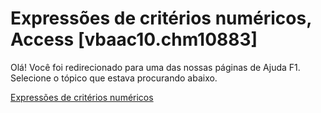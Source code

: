 
# Expressões de critérios numéricos, Access [vbaac10.chm10883]

Olá! Você foi redirecionado para uma das nossas páginas de Ajuda F1. Selecione o tópico que estava procurando abaixo.

[Expressões de critérios numéricos](http://msdn.microsoft.com/library/ff497f13-7251-9131-459f-9bd2b189816b%28Office.15%29.aspx)
